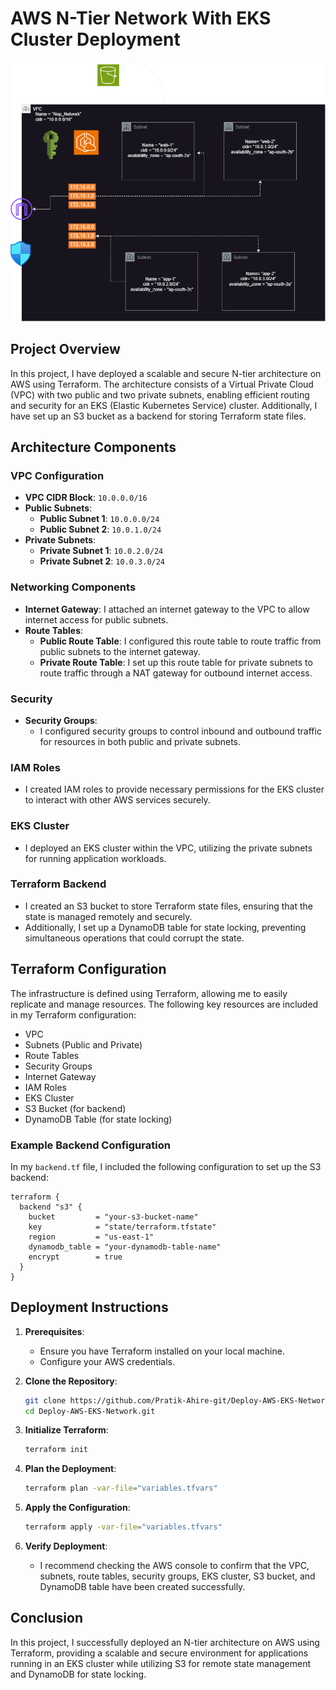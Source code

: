 # AWS N-Tier Network With EKS Cluster Deployment

![Deploy Ntier EKS Cluster](image.png)

## Project Overview

In this project, I have deployed a scalable and secure N-tier architecture on AWS using Terraform. The architecture consists of a Virtual Private Cloud (VPC) with two public and two private subnets, enabling efficient routing and security for an EKS (Elastic Kubernetes Service) cluster. Additionally, I have set up an S3 bucket as a backend for storing Terraform state files.

## Architecture Components

### VPC Configuration
- **VPC CIDR Block**: `10.0.0.0/16`
- **Public Subnets**:
  - **Public Subnet 1**: `10.0.0.0/24`
  - **Public Subnet 2**: `10.0.1.0/24`
- **Private Subnets**:
  - **Private Subnet 1**: `10.0.2.0/24`
  - **Private Subnet 2**: `10.0.3.0/24`

### Networking Components
- **Internet Gateway**: I attached an internet gateway to the VPC to allow internet access for public subnets.
- **Route Tables**:
  - **Public Route Table**: I configured this route table to route traffic from public subnets to the internet gateway.
  - **Private Route Table**: I set up this route table for private subnets to route traffic through a NAT gateway for outbound internet access.

### Security
- **Security Groups**:
  - I configured security groups to control inbound and outbound traffic for resources in both public and private subnets.

### IAM Roles
- I created IAM roles to provide necessary permissions for the EKS cluster to interact with other AWS services securely.

### EKS Cluster
- I deployed an EKS cluster within the VPC, utilizing the private subnets for running application workloads.

### Terraform Backend
- I created an S3 bucket to store Terraform state files, ensuring that the state is managed remotely and securely.
- Additionally, I set up a DynamoDB table for state locking, preventing simultaneous operations that could corrupt the state.

## Terraform Configuration

The infrastructure is defined using Terraform, allowing me to easily replicate and manage resources. The following key resources are included in my Terraform configuration:

- VPC
- Subnets (Public and Private)
- Route Tables
- Security Groups
- Internet Gateway
- IAM Roles
- EKS Cluster
- S3 Bucket (for backend)
- DynamoDB Table (for state locking)

### Example Backend Configuration

In my `backend.tf` file, I included the following configuration to set up the S3 backend:

```hcl
terraform {
  backend "s3" {
    bucket         = "your-s3-bucket-name"
    key            = "state/terraform.tfstate"
    region         = "us-east-1"
    dynamodb_table = "your-dynamodb-table-name"
    encrypt        = true
  }
}
```

## Deployment Instructions

1. **Prerequisites**:
   - Ensure you have Terraform installed on your local machine.
   - Configure your AWS credentials.

2. **Clone the Repository**:
   ```bash
   git clone https://github.com/Pratik-Ahire-git/Deploy-AWS-EKS-Network.git
   cd Deploy-AWS-EKS-Network.git
   ```

3. **Initialize Terraform**:
   ```bash
   terraform init
   ```

4. **Plan the Deployment**:
   ```bash
   terraform plan -var-file="variables.tfvars"
   ```

5. **Apply the Configuration**:
   ```bash
   terraform apply -var-file="variables.tfvars"
   ```

6. **Verify Deployment**:
   - I recommend checking the AWS console to confirm that the VPC, subnets, route tables, security groups, EKS cluster, S3 bucket, and DynamoDB table have been created successfully.

## Conclusion

In this project, I successfully deployed an N-tier architecture on AWS using Terraform, providing a scalable and secure environment for applications running in an EKS cluster while utilizing S3 for remote state management and DynamoDB for state locking.
